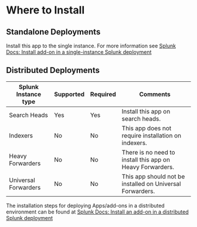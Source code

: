 # Where to Install

## Standalone Deployments

Install this app to the single instance. For more information see [Splunk Docs: Install add-on in a single-instance Splunk deployment](https://docs.splunk.com/Documentation/AddOns/released/Overview/Singleserverinstall)

## Distributed Deployments

Splunk Instance type | Supported | Required | Comments
-------------------- | --------- | -------- | --------
Search Heads | Yes | Yes | Install this app on search heads.
Indexers | No | No | This app does not require installation on indexers.
Heavy Forwarders | No | No | There is no need to install this app on Heavy Forwarders.
Universal Forwarders | No | No | This app should not be installed on Universal Forwarders.

The installation steps for deploying Apps/add-ons in a distributed environment can be found at [Splunk Docs: Install an add-on in a distributed Splunk deployment](https://docs.splunk.com/Documentation/AddOns/released/Overview/Distributedinstall)
